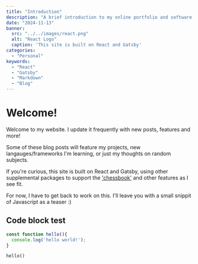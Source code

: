 ```yaml
---
title: "Introduction"
description: "A brief introduction to my online portfolio and software projects."
date: "2024-11-13"
banner:
  src: "../../images/react.png"
  alt: "React Logo"
  caption: 'This site is built on React and Gatsby'
categories:
  - "Personal"
keywords:
  - "React"
  - "Gatsby"
  - "Markdown"
  - "Blog"
---
```


# Welcome!
Welcome to my website. I update it frequently with new posts, features and more!

Some of these blog posts will feature my projects, new langauges/frameworks I'm learning, or just my thoughts on random subjects. 

If you're curious, this site is built on React and Gatsby, using other supplemental packages to support the ['chessbook'](../guestbook) and other features as I see fit.

For now, I have to get back to work on this. I'll leave you with a small snippit of Javascript as a teaser :)

## Code block test

```js
const function hello(){
  console.log('hello world!');
}
```
`hello()`
